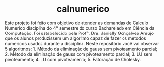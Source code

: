 <h1 align="center"> calnumerico </h1>
Este projeto foi feito com objetivo de atender as demandas de Calculo Numerico disciplina do 4º semestre do curso Bacharelado em Ciência da Computação. Foi estabelecido pela Profª. Dra. Janielly Gonçalves Araújo que os alunos produzissem um algoritmo capaz de fazer os metodos numericos usados durante a disciplina. Neste repositório você vai observar 5 algoritmos: 
1. Método da eliminação de gauss sem pivoteamento parcial;
2. Método da eliminação de gauss com pivoteamento parcial;
3. LU sem pivoteamento;
4. LU com pivoteamento;
5. Fatoração de Cholesky.
